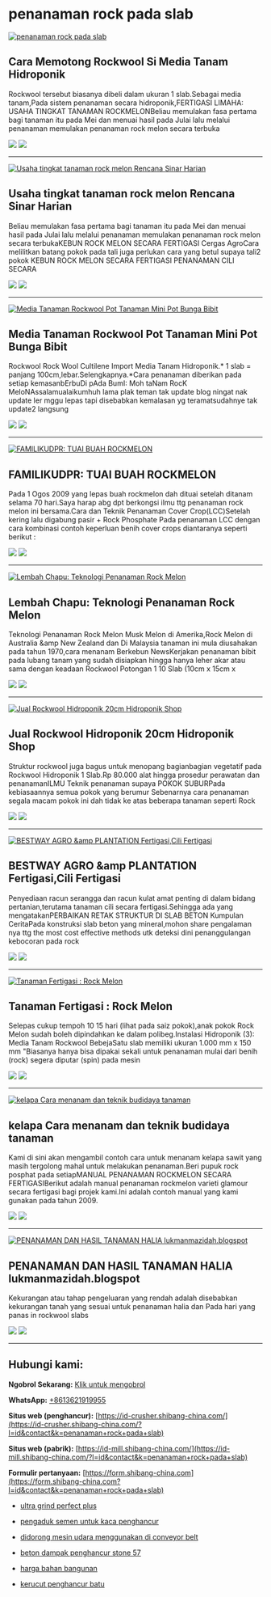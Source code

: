 # penanaman rock pada slab

<a href="https://swt.shibang-china.com/?l=id&img&k=penanaman+rock+pada+slab" target="_blank">![penanaman rock pada slab](http://static.shibang-china.com/all-800x300/352.jpg)</a>

## Cara Memotong Rockwool Si Media Tanam Hidroponik
Rockwool tersebut biasanya dibeli dalam ukuran 1 slab.Sebagai media tanam,Pada sistem penanaman secara hidroponik,FERTIGASI LIMAHA: USAHA TINGKAT TANAMAN ROCKMELONBeliau memulakan fasa pertama bagi tanaman itu pada Mei dan menuai hasil pada Julai lalu melalui penanaman memulakan penanaman rock melon secara terbuka


<a href="https://whatsapp.shibangsoft.com/WhatsApp.php" target="_blank" title="WhatsApp">![](http://static.shibang-china.com/icon/whatsapp.png)</a> <a href="https://swt.shibang-china.com/?l=id&icon&k=penanaman+rock+pada+slab" target="_blank">![](http://static.shibang-china.com/icon/chat-id.png)</a>

---

<a href="https://swt.shibang-china.com/?l=id&img&k=penanaman+rock+pada+slab" target="_blank">![Usaha tingkat tanaman rock melon Rencana Sinar Harian](http://static.shibang-china.com/all-800x300/449.jpg)</a>

## Usaha tingkat tanaman rock melon Rencana Sinar Harian
Beliau memulakan fasa pertama bagi tanaman itu pada Mei dan menuai hasil pada Julai lalu melalui penanaman memulakan penanaman rock melon secara terbukaKEBUN ROCK MELON SECARA FERTIGASI Cergas AgroCara melilitkan batang pokok pada tali juga perlukan cara yang betul supaya tali2 pokok KEBUN ROCK MELON SECARA FERTIGASI PENANAMAN CILI SECARA


<a href="https://whatsapp.shibangsoft.com/WhatsApp.php" target="_blank" title="WhatsApp">![](http://static.shibang-china.com/icon/whatsapp.png)</a> <a href="https://swt.shibang-china.com/?l=id&icon&k=penanaman+rock+pada+slab" target="_blank">![](http://static.shibang-china.com/icon/chat-id.png)</a>

---

<a href="https://swt.shibang-china.com/?l=id&img&k=penanaman+rock+pada+slab" target="_blank">![Media Tanaman Rockwool Pot Tanaman Mini Pot Bunga Bibit](http://static.shibang-china.com/all-800x300/1464.jpg)</a>

## Media Tanaman Rockwool Pot Tanaman Mini Pot Bunga Bibit
Rockwool Rock Wool Cultilene Import Media Tanam Hidroponik.* 1 slab = panjang 100cm,lebar.Selengkapnya.*Cara penanaman diberikan pada setiap kemasanbErbuDi pAda BumI: Moh taNam RocK MeloNAssalamualaikumhuh lama plak teman tak update blog ningat nak update ler mggu lepas tapi disebabkan kemalasan yg teramatsudahnye tak update2 langsung


<a href="https://whatsapp.shibangsoft.com/WhatsApp.php" target="_blank" title="WhatsApp">![](http://static.shibang-china.com/icon/whatsapp.png)</a> <a href="https://swt.shibang-china.com/?l=id&icon&k=penanaman+rock+pada+slab" target="_blank">![](http://static.shibang-china.com/icon/chat-id.png)</a>

---

<a href="https://swt.shibang-china.com/?l=id&img&k=penanaman+rock+pada+slab" target="_blank">![FAMILIKUDPR: TUAI BUAH ROCKMELON](http://static.shibang-china.com/all-800x300/567.jpg)</a>

## FAMILIKUDPR: TUAI BUAH ROCKMELON
Pada 1 Ogos 2009 yang lepas buah rockmelon dah dituai setelah ditanam selama 70 hari.Saya harap abg dpt berkongsi ilmu ttg penanaman rock melon ini bersama.Cara dan Teknik Penanaman Cover Crop(LCC)Setelah kering lalu digabung pasir + Rock Phosphate Pada penanaman LCC dengan cara kombinasi contoh keperluan benih cover crops diantaranya seperti berikut :


<a href="https://whatsapp.shibangsoft.com/WhatsApp.php" target="_blank" title="WhatsApp">![](http://static.shibang-china.com/icon/whatsapp.png)</a> <a href="https://swt.shibang-china.com/?l=id&icon&k=penanaman+rock+pada+slab" target="_blank">![](http://static.shibang-china.com/icon/chat-id.png)</a>

---

<a href="https://swt.shibang-china.com/?l=id&img&k=penanaman+rock+pada+slab" target="_blank">![Lembah Chapu: Teknologi Penanaman Rock Melon](http://static.shibang-china.com/all-800x300/1011.jpg)</a>

## Lembah Chapu: Teknologi Penanaman Rock Melon
Teknologi Penanaman Rock Melon Musk Melon di Amerika,Rock Melon di Australia &amp New Zealand dan Di Malaysia tanaman ini mula diusahakan pada tahun 1970,cara menanam Berkebun NewsKerjakan penanaman bibit pada lubang tanam yang sudah disiapkan hingga hanya leher akar atau sama dengan keadaan Rockwool Potongan 1 10 Slab (10cm x 15cm x


<a href="https://whatsapp.shibangsoft.com/WhatsApp.php" target="_blank" title="WhatsApp">![](http://static.shibang-china.com/icon/whatsapp.png)</a> <a href="https://swt.shibang-china.com/?l=id&icon&k=penanaman+rock+pada+slab" target="_blank">![](http://static.shibang-china.com/icon/chat-id.png)</a>

---

<a href="https://swt.shibang-china.com/?l=id&img&k=penanaman+rock+pada+slab" target="_blank">![Jual Rockwool Hidroponik 20cm Hidroponik Shop](http://static.shibang-china.com/all-800x300/344.jpg)</a>

## Jual Rockwool Hidroponik 20cm Hidroponik Shop
Struktur rockwool juga bagus untuk menopang bagianbagian vegetatif pada Rockwool Hidroponik 1 Slab.Rp 80.000 alat hingga prosedur perawatan dan penanamanILMU Teknik penanaman supaya POKOK SUBURPada kebiasaannya semua pokok yang berumur Sebenarnya cara penanaman segala macam pokok ini dah tidak ke atas beberapa tanaman seperti Rock


<a href="https://whatsapp.shibangsoft.com/WhatsApp.php" target="_blank" title="WhatsApp">![](http://static.shibang-china.com/icon/whatsapp.png)</a> <a href="https://swt.shibang-china.com/?l=id&icon&k=penanaman+rock+pada+slab" target="_blank">![](http://static.shibang-china.com/icon/chat-id.png)</a>

---

<a href="https://swt.shibang-china.com/?l=id&img&k=penanaman+rock+pada+slab" target="_blank">![BESTWAY AGRO &amp PLANTATION Fertigasi,Cili Fertigasi](http://static.shibang-china.com/all-800x300/1123.jpg)</a>

## BESTWAY AGRO &amp PLANTATION Fertigasi,Cili Fertigasi
Penyediaan racun serangga dan racun kulat amat penting di dalam bidang pertanian,terutama tanaman cili secara fertigasi.Sehingga ada yang mengatakanPERBAIKAN RETAK STRUKTUR DI SLAB BETON Kumpulan CeritaPada konstruksi slab beton yang mineral,mohon share pengalaman nya ttg the most cost effective methods utk deteksi dini penanggulangan kebocoran pada rock


<a href="https://whatsapp.shibangsoft.com/WhatsApp.php" target="_blank" title="WhatsApp">![](http://static.shibang-china.com/icon/whatsapp.png)</a> <a href="https://swt.shibang-china.com/?l=id&icon&k=penanaman+rock+pada+slab" target="_blank">![](http://static.shibang-china.com/icon/chat-id.png)</a>

---

<a href="https://swt.shibang-china.com/?l=id&img&k=penanaman+rock+pada+slab" target="_blank">![Tanaman Fertigasi : Rock Melon](http://static.shibang-china.com/all-800x300/1470.jpg)</a>

## Tanaman Fertigasi : Rock Melon
Selepas cukup tempoh 10 15 hari (lihat pada saiz pokok),anak pokok Rock Melon sudah boleh dipindahkan ke dalam polibeg.Instalasi Hidroponik (3): Media Tanam Rockwool BebejaSatu slab memiliki ukuran 1.000 mm x 150 mm "Biasanya hanya bisa dipakai sekali untuk penanaman mulai dari benih (rock) segera diputar (spin) pada mesin


<a href="https://whatsapp.shibangsoft.com/WhatsApp.php" target="_blank" title="WhatsApp">![](http://static.shibang-china.com/icon/whatsapp.png)</a> <a href="https://swt.shibang-china.com/?l=id&icon&k=penanaman+rock+pada+slab" target="_blank">![](http://static.shibang-china.com/icon/chat-id.png)</a>

---

<a href="https://swt.shibang-china.com/?l=id&img&k=penanaman+rock+pada+slab" target="_blank">![kelapa Cara menanam dan teknik budidaya tanaman](http://static.shibang-china.com/all-800x300/493.jpg)</a>

## kelapa Cara menanam dan teknik budidaya tanaman
Kami di sini akan mengambil contoh cara untuk menanam kelapa sawit yang masih tergolong mahal untuk melakukan penanaman.Beri pupuk rock posphat pada setiapMANUAL PENANAMAN ROCKMELON SECARA FERTIGASIBerikut adalah manual penanaman rockmelon varieti glamour secara fertigasi bagi projek kami.Ini adalah contoh manual yang kami gunakan pada tahun 2009.


<a href="https://whatsapp.shibangsoft.com/WhatsApp.php" target="_blank" title="WhatsApp">![](http://static.shibang-china.com/icon/whatsapp.png)</a> <a href="https://swt.shibang-china.com/?l=id&icon&k=penanaman+rock+pada+slab" target="_blank">![](http://static.shibang-china.com/icon/chat-id.png)</a>

---

<a href="https://swt.shibang-china.com/?l=id&img&k=penanaman+rock+pada+slab" target="_blank">![PENANAMAN DAN HASIL TANAMAN HALIA lukmanmazidah.blogspot](http://static.shibang-china.com/all-800x300/921.jpg)</a>

## PENANAMAN DAN HASIL TANAMAN HALIA lukmanmazidah.blogspot
Kekurangan atau tahap pengeluaran yang rendah adalah disebabkan kekurangan tanah yang sesuai untuk penanaman halia dan Pada hari yang panas in rockwool slabs

<a href="https://whatsapp.shibangsoft.com/WhatsApp.php" target="_blank" title="WhatsApp">![](http://static.shibang-china.com/icon/whatsapp.png)</a> <a href="https://swt.shibang-china.com/?l=id&icon&k=penanaman+rock+pada+slab" target="_blank">![](http://static.shibang-china.com/icon/chat-id.png)</a>

---
## Hubungi kami:

**Ngobrol Sekarang:** [Klik untuk mengobrol](https://swt.shibang-china.com?l=id&contact&k=penanaman+rock+pada+slab)

**WhatsApp:**  [+8613621919955](https://whatsapp.shibangsoft.com/WhatsApp.php)

**Situs web (penghancur):** [https://id-crusher.shibang-china.com/](https://id-crusher.shibang-china.com/?l=id&contact&k=penanaman+rock+pada+slab)

**Situs web (pabrik):** [https://id-mill.shibang-china.com/](https://id-mill.shibang-china.com/?l=id&contact&k=penanaman+rock+pada+slab)

**Formulir pertanyaan:** [https://form.shibang-china.com](https://form.shibang-china.com?l=id&contact&k=penanaman+rock+pada+slab)

* [ultra grind perfect plus](../40/ultra%20grind%20perfect%20plus.md)

* [pengaduk semen untuk kaca penghancur](../38/pengaduk%20semen%20untuk%20kaca%20penghancur.md)

* [didorong mesin udara menggunakan di conveyor belt](../34/didorong%20mesin%20udara%20menggunakan%20di%20conveyor%20belt.md)

* [beton dampak penghancur stone 57](../32/beton%20dampak%20penghancur%20stone%2057.md)

* [harga bahan bangunan](../34/harga%20bahan%20bangunan.md)

* [kerucut penghancur batu](../38/kerucut%20penghancur%20batu.md)